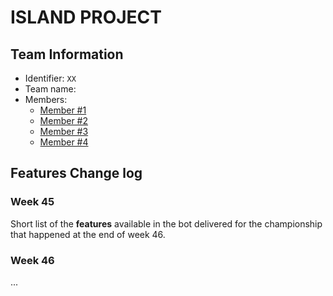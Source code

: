 # ISLAND PROJECT

## Team Information

  * Identifier: `XX`
  * Team name: 
  * Members:
    *  [Member #1](mailto:login1@etu.unice.fr)
    *  [Member #2](mailto:login1@etu.unice.fr)
    *  [Member #3](mailto:login1@etu.unice.fr)
    *  [Member #4](mailto:login1@etu.unice.fr)

## Features Change log

### Week 45

Short list of the **features** available in the bot delivered for the championship that happened at the end of week 46.

### Week 46

...


    